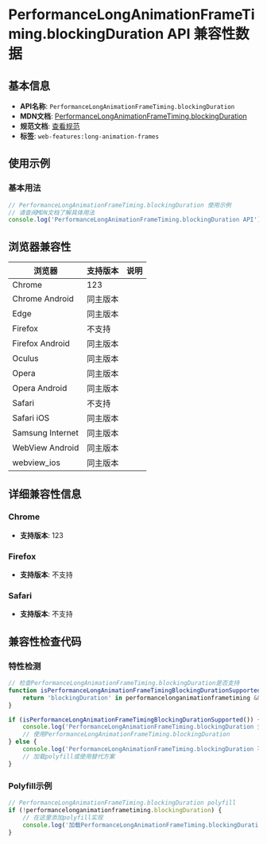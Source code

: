 # PerformanceLongAnimationFrameTiming.blockingDuration API 兼容性数据

## 基本信息

- **API名称**: `PerformanceLongAnimationFrameTiming.blockingDuration`
- **MDN文档**: [PerformanceLongAnimationFrameTiming.blockingDuration](https://developer.mozilla.org/docs/Web/API/PerformanceLongAnimationFrameTiming/blockingDuration)
- **规范文档**: [查看规范](https://w3c.github.io/long-animation-frames/#dom-performancelonganimationframetiming-blockingduration)
- **标签**: `web-features:long-animation-frames`

## 使用示例

### 基本用法

```javascript
// PerformanceLongAnimationFrameTiming.blockingDuration 使用示例
// 请查阅MDN文档了解具体用法
console.log('PerformanceLongAnimationFrameTiming.blockingDuration API');
```

## 浏览器兼容性

| 浏览器 | 支持版本 | 说明 |
|--------|----------|------|
| Chrome | 123 |  |
| Chrome Android | 同主版本 |  |
| Edge | 同主版本 |  |
| Firefox | 不支持 |  |
| Firefox Android | 同主版本 |  |
| Oculus | 同主版本 |  |
| Opera | 同主版本 |  |
| Opera Android | 同主版本 |  |
| Safari | 不支持 |  |
| Safari iOS | 同主版本 |  |
| Samsung Internet | 同主版本 |  |
| WebView Android | 同主版本 |  |
| webview_ios | 同主版本 |  |

## 详细兼容性信息

### Chrome

- **支持版本**: 123

### Firefox

- **支持版本**: 不支持

### Safari

- **支持版本**: 不支持

## 兼容性检查代码

### 特性检测

```javascript
// 检查PerformanceLongAnimationFrameTiming.blockingDuration是否支持
function isPerformanceLongAnimationFrameTimingBlockingDurationSupported() {
    return 'blockingDuration' in performancelonganimationframetiming && typeof performancelonganimationframetiming.blockingDuration === 'function';
}

if (isPerformanceLongAnimationFrameTimingBlockingDurationSupported()) {
    console.log('PerformanceLongAnimationFrameTiming.blockingDuration 支持');
    // 使用PerformanceLongAnimationFrameTiming.blockingDuration
} else {
    console.log('PerformanceLongAnimationFrameTiming.blockingDuration 不支持，需要polyfill');
    // 加载polyfill或使用替代方案
}
```

### Polyfill示例

```javascript
// PerformanceLongAnimationFrameTiming.blockingDuration polyfill
if (!performancelonganimationframetiming.blockingDuration) {
    // 在这里添加polyfill实现
    console.log('加载PerformanceLongAnimationFrameTiming.blockingDuration polyfill');
}
```

